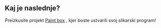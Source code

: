 ## Kaj je naslednje?

Preizkusite projekt [Paint box](https://projects.raspberrypi.org/en/projects/paint-box) , kjer boste ustvarili svoj slikarski program!